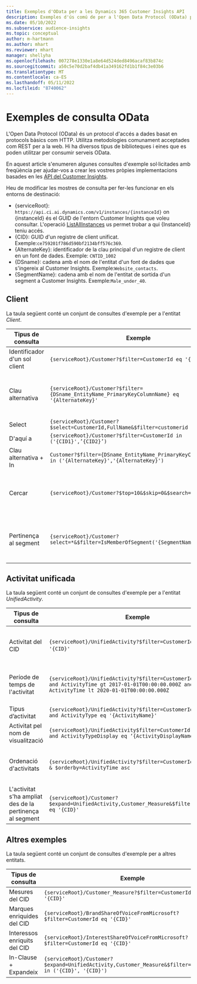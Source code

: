 ```yaml
---
title: Exemples d'OData per a les Dynamics 365 Customer Insights API
description: Exemples d'ús comú de per a l'Open Data Protocol (OData) per consultar les API del Customer Insights per revisar les dades.
ms.date: 05/10/2022
ms.subservice: audience-insights
ms.topic: conceptual
author: m-hartmann
ms.author: mhart
ms.reviewer: mhart
manager: shellyha
ms.openlocfilehash: 007278e1330e1a8e64d524ded8496acaf83b874c
ms.sourcegitcommit: a50c5e70d2baf4db41a349162fd1b1f84c3e03b6
ms.translationtype: MT
ms.contentlocale: ca-ES
ms.lasthandoff: 05/11/2022
ms.locfileid: "8740062"
---
```

# <a name="odata-query-examples"></a>Exemples de consulta OData

L'Open Data Protocol (OData) és un protocol d'accés a dades basat en protocols bàsics com HTTP. Utilitza metodologies comunament acceptades com REST per a la web. Hi ha diversos tipus de biblioteques i eines que es poden utilitzar per consumir serveis OData.

En aquest article s'enumeren algunes consultes d'exemple sol·licitades amb freqüència per ajudar-vos a crear les vostres pròpies implementacions basades en les [API del Customer Insights](apis.md).

Heu de modificar les mostres de consulta per fer-les funcionar en els entorns de destinació: 

- {serviceRoot}: `https://api.ci.ai.dynamics.com/v1/instances/{instanceId}` on {instanceId} és el GUID de l'entorn Customer Insights que voleu consultar. L'operació [ListAllInstances](https://developer.ci.ai.dynamics.com/api-details#api=CustomerInsights&operation=Get-all-instances) us permet trobar a qui {InstanceId} teniu accés.
- {CID}: GUID d'un registre de client unificat. Exemple:`ce759201f786d590bf2134bff576c369`.
- {AlternateKey}: identificador de la clau principal d'un registre de client en un font de dades. Exemple: `CNTID_1002`
- {DSname}: cadena amb el nom de l'entitat d'un font de dades que s'ingereix al Customer Insights. Exemple:`Website_contacts`.
- {SegmentName}: cadena amb el nom de l'entitat de sortida d'un segment a Customer Insights. Exemple:`Male_under_40`.

## <a name="customer"></a>Client

La taula següent conté un conjunt de consultes d'exemple per a l'entitat *Client*.


|Tipus de consulta |Exemple  | Nota  |
|---------|---------|---------|
|Identificador d'un sol client     | `{serviceRoot}/Customer?$filter=CustomerId eq '{CID}'`          |  |
|Clau alternativa    | `{serviceRoot}/Customer?$filter={DSname_EntityName_PrimaryKeyColumnName} eq '{AlternateKey}' `         |  Persisteixen les tecles alternatives a l'entitat de client unificada       |
|Select   | `{serviceRoot}/Customer?$select=CustomerId,FullName&$filter=customerid eq '1'`        |         |
|D'aquí a    | `{serviceRoot}/Customer?$filter=CustomerId in ('{CID1}',’{CID2}’)`        |         |
|Clau alternativa + In   | `Customer?$filter={DSname_EntityName_PrimaryKeyColumnName} in ('{AlternateKey}','{AlternateKey}')`         |         |
|Cercar  | `{serviceRoot}/Customer?$top=10&$skip=0&$search="string"`        |   Retorna els 10 primers resultats d'una cadena de cerca      |
|Pertinença al segment  | `{serviceRoot}/Customer?select=*&$filter=IsMemberOfSegment('{SegmentName}')&$top=10  `     | Retorna un nombre predefinit de files de l'entitat de segmentació.      |

## <a name="unified-activity"></a>Activitat unificada

La taula següent conté un conjunt de consultes d'exemple per a l'entitat *UnifiedActivity*.

|Tipus de consulta |Exemple  | Nota  |
|---------|---------|---------|
|Activitat del CID     | `{serviceRoot}/UnifiedActivity?$filter=CustomerId eq '{CID}'`          | Llista les activitats d'un perfil de client específic |
|Període de temps de l'activitat    | `{serviceRoot}/UnifiedActivity?$filter=CustomerId eq '{CID}' and ActivityTime gt 2017-01-01T00:00:00.000Z and ActivityTime lt 2020-01-01T00:00:00.000Z`     |  Activitats d'un perfil de client en un període de temps       |
|Tipus d’activitat    |   `{serviceRoot}/UnifiedActivity?$filter=CustomerId eq '{CID}' and ActivityType eq '{ActivityName}'`        |         |
|Activitat pel nom de visualització     | `{serviceRoot}/UnifiedActivity$filter=CustomerId eq ‘{CID}’ and ActivityTypeDisplay eq ‘{ActivityDisplayName}’ `        | |
|Ordenació d'activitats    | `{serviceRoot}/UnifiedActivity?$filter=CustomerId eq ‘{CID}’ & $orderby=ActivityTime asc`     |  Ordena les activitats ascendents o descendents       |
|L'activitat s'ha ampliat des de la pertinença al segment  |   `{serviceRoot}/Customer?$expand=UnifiedActivity,Customer_Measure&$filter=CustomerId eq '{CID}'`     |         |

## <a name="other-examples"></a>Altres exemples

La taula següent conté un conjunt de consultes d'exemple per a altres entitats.

|Tipus de consulta |Exemple  | Nota  |
|---------|---------|---------|
|Mesures del CID    | `{serviceRoot}/Customer_Measure?$filter=CustomerId eq '{CID}'`          |  |
|Marques enriquides del CID    | `{serviceRoot}/BrandShareOfVoiceFromMicrosoft?$filter=CustomerId eq '{CID}'`  |       |
|Interessos enriquits del CID    |   `{serviceRoot}/InterestShareOfVoiceFromMicrosoft?$filter=CustomerId eq '{CID}'`       |         |
|In-Clause + Expandeix     | `{serviceRoot}/Customer?$expand=UnifiedActivity,Customer_Measure&$filter=CustomerId in ('{CID}', '{CID}')`         | |
